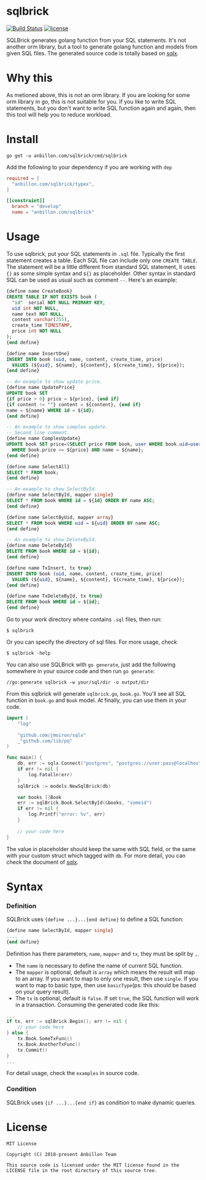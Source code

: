 sqlbrick
========

[![Build Status](https://travis-ci.org/Tourbillon/sqlbrick.svg?branch=develop)](https://travis-ci.org/Tourbillon/sqlbrick) [![license](http://img.shields.io/badge/license-MIT-red.svg?style=flat)](https://raw.githubusercontent.com/Tourbillon/sqlbrick/master/LICENSE)

SQLBrick generates golang function from your SQL statements. It's not another orm library, but a tool to generate golang function and models from given SQL files. The generated source code is totally based on  [sqlx][1]. 

# Why this
As metioned above, this is not an orm library. If you are looking for some orm library in go, this is not suitable for you. If you like to write SQL statements, but you don't want to write SQL function again and again, then this tool will help you to reduce workload.

# Install
```shell
go get -u anbillon.com/sqlbrick/cmd/sqlbrick
```
Add the following to your dependency if you are working with `dep`
```toml
required = [
  "anbillon.com/sqlbrick/typex",
]

[[constraint]]
  branch = "develop"
  name = "anbillon.com/sqlbrick"
```

# Usage
To use sqlbrick, put your SQL statements in `.sql` file. Typically the first statement creates a table. Each SQL file can include only one `CREATE TABLE`. The statement will be a little different from standard SQL statement, it uses `{}` as some simple syntax and `${}` as  placeholder. Other syntax in standard SQL can be used as usual such as comment  `--`. Here's an example:

```sql
{define name CreateBook}
CREATE TABLE IF NOT EXISTS book (
  "id"  serial NOT NULL PRIMARY KEY,
  uid int NOT NULL,
  name text NOT NULL,
  content varchar(255),
  create_time TIMESTAMP,
  price int NOT NULL
);
{end define}

{define name InsertOne}
INSERT INTO book (uid, name, content, create_time, price)
  VALUES (${uid}, ${name}, ${content}, ${create_time}, ${price});
{end define}

-- An example to show update price.
{define name UpdatePrice}
UPDATE book SET
{if price > 0} price = ${price}, {end if}
{if content != ""} content = ${content}, {end if}
name = ${name} WHERE id = ${id};
{end define}

-- An example to show complex update.
-- Second line comment.
{define name ComplexUpdate}
UPDATE book SET price=(SELECT price FROM book, user WHERE book.uid=user.id)
  WHERE book.price <= ${price} AND name = ${name};
{end define}

{define name SelectAll}
SELECT * FROM book;
{end define}

-- An example to show SelectById.
{define name SelectById, mapper single}
SELECT * FROM book WHERE id = ${id} ORDER BY name ASC;
{end define}

{define name SelectByUid, mapper array}
SELECT * FROM book WHERE uid = ${uid} ORDER BY name ASC;
{end define}

-- An example to show DeleteById.
{define name DeleteById}
DELETE FROM book WHERE id = ${id};
{end define}

{define name TxInsert, tx true}
INSERT INTO book (uid, name, content, create_time, price)
  VALUES (${uid}, ${name}, ${content}, ${create_time}, ${price});
{end define}

{define name TxDeleteById, tx true}
DELETE FROM book WHERE id = ${id};
{end define}
```
Go to your work directory where contains `.sql` files, then run:
```shel
$ sqlbrick
```
Or you can specify the directory of sql files. For more usage, check
```shell
$ sqlbrick -help
```
You  can also use SQLBrick with `go generate`, just add the following somewhere in your source code and then run `go generate`:
```text
//go:generate sqlbrick -w your/sql/dir -o output/dir
```

From this sqlbrick will generate `sqlbrick.go`, `book.go`. You'll see all SQL function in `book.go` and `Book` model. At finally, you can use them in your code.
```go
import (
	"log"
	
	"github.com/jmoiron/sqlx"
	_"github.com/lib/pq"
)

func main() {
	db, err := sqlx.Connect("postgres", "postgres://user:pass@localhost/dbname?sslmode=disable")
	if err != nil {
		log.Fatalln(err)
	}
	sqlBrick := models.NewSqlBrick(db)

	var books []Book
	err := sqlBrick.Book.SelectById(&books, "someid")
	if err != nil {
		log.Printf("error: %v", err)
	}
	
	// your code here
}
```
The value in placeholder should keep the same with SQL field, or the same with your custom struct which tagged with `db`. For more detail, you can check the document of [sqlx][1]. 

# Syntax

### Definition
SQLBrick uses `{define ...}...{end define}` to define a SQL function:
```sql
{define name SelectById, mapper single}
....
{end define}
```
Definition has there parameters, `name`,  `mapper` and `tx`, they must be split by `,`. 
* The `name` is necessary to define the name of current SQL function.
* The `mapper` is optional, default is `array` which means the result will map to an array. If you want to map to only one result, then use `single`. If you want to map to basic type, then use `basicType`(ps: this should be based on your query result).
* The `tx` is optional, default is `false`. If set `true`, the SQL function will work in a transaction. Consuming the generated code like this:
```go
...
if tx, err := sqlBrick.Begin(); err != nil {
	// your code here
} else {
	tx.Book.SomeTxFunc()
	tx.Book.AnotherTxFunc()
	tx.Commit()
}
...
```
For detail usage,  check the `examples` in source code.

### Condition
SQLBrick uses `{if ...}...{end if}` as condition to make dynamic queries.

License
======
```text
MIT License

Copyright (C) 2018-present Anbillon Team

This source code is licensed under the MIT license found in the
LICENSE file in the root directory of this source tree.
```

[1]: https://github.com/jmoiron/sqlx

